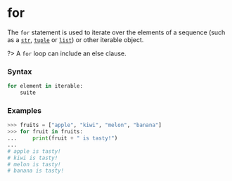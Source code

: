 # for

The `for` statement is used to iterate over the elements of a sequence (such as a [`str`](/built-in-types/str/), [`tuple`](/built-in-types/tuple/) or [`list`](/built-in-types/list/)) or other iterable object.

?> A `for` loop can include an else clause.

### Syntax

```python
for element in iterable:
    suite
```

### Examples

```python
>>> fruits = ["apple", "kiwi", "melon", "banana"]
>>> for fruit in fruits:
...     print(fruit + " is tasty!")
...
# apple is tasty!
# kiwi is tasty!
# melon is tasty!
# banana is tasty!
```
